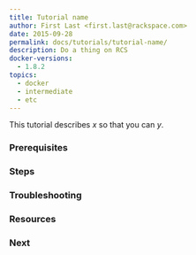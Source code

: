 ```yaml
---
title: Tutorial name
author: First Last <first.last@rackspace.com>
date: 2015-09-28
permalink: docs/tutorials/tutorial-name/
description: Do a thing on RCS
docker-versions:
  - 1.8.2
topics:
  - docker
  - intermediate
  - etc
---
```


<!--
Limit tutorials to a single task.

Choose a name that accurately describes the task. For example:

### Create a new container
### Remove containers without deleting Swarm
-->

This tutorial describes *x* so that you can *y*.

<!--
Give a brief summary of what this tutorial describes and why it matters. For example:

"This tutorial describes Docker basics: what Docker is and how to start using it."
"This tutorial demonstrates how to remove containers without deleting system-critical containers."
-->

### Prerequisites

<!--
List any prerequisites for the tutorial:

* Software installed
* State dependencies
* Links to other tutorials
* Any other required setup
-->

### Steps

<!--
Include a more descriptive heading if possible.

List steps in numbered order. Limit steps to a single action.

1. Do this.

    Indent any descriptions or information needed between steps.

2. Do that.

3. Do this other thing.

4. Clean up.

    Provide instructions on how to remove the containers and images created in this tutorial. After multiple tutorials, cruft will build up in their cluster(s) and may cause problems in other tutorials.

Conclude with a brief description of the end state.
-->

### Troubleshooting

<!--
* List troubleshooting steps here.

    Cover the most common mistakes and error states first.

    Link or create a separate article for troubleshooting steps that aren't specific to the tutorial.

* Link to support articles and generic troubleshooting information.

    Create a separate article for generic troubleshooting information.
-->

### Resources

<!--
* Links to related content
-->

### Next

<!--
* What should your audience read next?
-->
